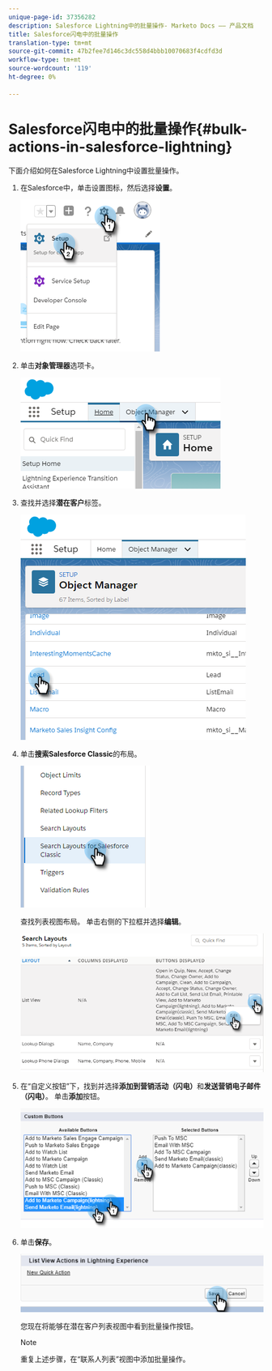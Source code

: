 ```yaml
---
unique-page-id: 37356282
description: Salesforce Lightning中的批量操作- Marketo Docs —— 产品文档
title: Salesforce闪电中的批量操作
translation-type: tm+mt
source-git-commit: 47b2fee7d146c3dc558d4bbb10070683f4cdfd3d
workflow-type: tm+mt
source-wordcount: '119'
ht-degree: 0%

---
```



# Salesforce闪电中的批量操作{#bulk-actions-in-salesforce-lightning}

下面介绍如何在Salesforce Lightning中设置批量操作。

1. 在Salesforce中，单击设置图标，然后选择&#x200B;**设置**。

   ![](assets/one.png)

1. 单击&#x200B;**对象管理器**&#x200B;选项卡。

   ![](assets/two.png)

1. 查找并选择&#x200B;**潜在客户**&#x200B;标签。

   ![](assets/three-2.png)

1. 单击&#x200B;**搜索Salesforce Classic**&#x200B;的布局。

   ![](assets/four-1.png)

   查找列表视图布局。 单击右侧的下拉框并选择&#x200B;**编辑**。

   ![](assets/five.png)

1. 在“自定义按钮”下，找到并选择&#x200B;**添加到营销活动（闪电）**&#x200B;和&#x200B;**发送营销电子邮件（闪电）**。 单击&#x200B;**添加**&#x200B;按钮。

   ![](assets/six.png)

1. 单击&#x200B;**保存**。

   ![](assets/seven.png)

   您现在将能够在潜在客户列表视图中看到批量操作按钮。

   >[!NOTE]
   >
   >重复上述步骤，在“联系人列表”视图中添加批量操作。

